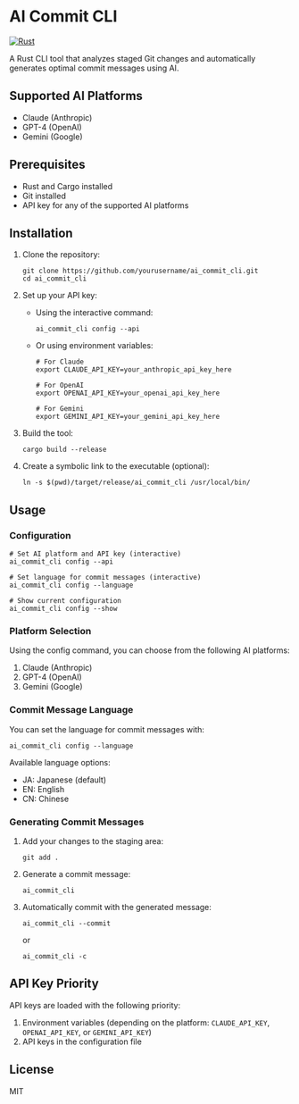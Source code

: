 # AI Commit CLI

[![Rust](https://github.com/yourusername/ai_commit_cli/actions/workflows/rust.yml/badge.svg)](https://github.com/yourusername/ai_commit_cli/actions/workflows/rust.yml)

A Rust CLI tool that analyzes staged Git changes and automatically generates optimal commit messages using AI.

## Supported AI Platforms

- Claude (Anthropic)
- GPT-4 (OpenAI)
- Gemini (Google)

## Prerequisites

- Rust and Cargo installed
- Git installed
- API key for any of the supported AI platforms

## Installation

1. Clone the repository:

   ```
   git clone https://github.com/yourusername/ai_commit_cli.git
   cd ai_commit_cli
   ```

2. Set up your API key:

   - Using the interactive command:

     ```
     ai_commit_cli config --api
     ```

   - Or using environment variables:

     ```
     # For Claude
     export CLAUDE_API_KEY=your_anthropic_api_key_here

     # For OpenAI
     export OPENAI_API_KEY=your_openai_api_key_here

     # For Gemini
     export GEMINI_API_KEY=your_gemini_api_key_here
     ```

3. Build the tool:

   ```
   cargo build --release
   ```

4. Create a symbolic link to the executable (optional):
   ```
   ln -s $(pwd)/target/release/ai_commit_cli /usr/local/bin/
   ```

## Usage

### Configuration

```
# Set AI platform and API key (interactive)
ai_commit_cli config --api

# Set language for commit messages (interactive)
ai_commit_cli config --language

# Show current configuration
ai_commit_cli config --show
```

### Platform Selection

Using the config command, you can choose from the following AI platforms:

1. Claude (Anthropic)
2. GPT-4 (OpenAI)
3. Gemini (Google)

### Commit Message Language

You can set the language for commit messages with:

```
ai_commit_cli config --language
```

Available language options:

- JA: Japanese (default)
- EN: English
- CN: Chinese

### Generating Commit Messages

1. Add your changes to the staging area:

   ```
   git add .
   ```

2. Generate a commit message:

   ```
   ai_commit_cli
   ```

3. Automatically commit with the generated message:
   ```
   ai_commit_cli --commit
   ```
   or
   ```
   ai_commit_cli -c
   ```

## API Key Priority

API keys are loaded with the following priority:

1. Environment variables (depending on the platform: `CLAUDE_API_KEY`, `OPENAI_API_KEY`, or `GEMINI_API_KEY`)
2. API keys in the configuration file

## License

MIT
